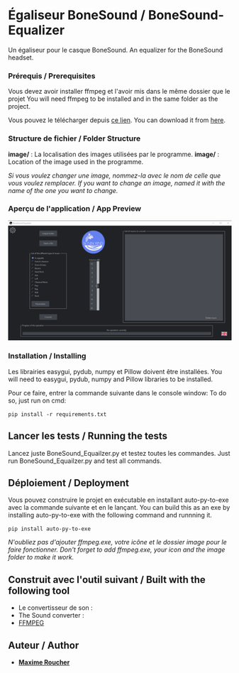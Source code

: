 # Égaliseur BoneSound / BoneSound-Equalizer

Un égaliseur pour le casque BoneSound.
An equalizer for the BoneSound headset.

### Prérequis / Prerequisites

Vous devez avoir installer ffmpeg et l'avoir mis dans le même dossier que le projet
You will need ffmpeg to be installed and in the same folder as the project.

Vous pouvez le télécharger depuis [ce lien](https://ffmpeg.org/).
You can download it from [here](https://ffmpeg.org/).

### Structure de fichier / Folder Structure

**image/** : La localisation des images utilisées par le programme.
**image/** : Location of the image used in the programme.

_Si vous voulez changer une image, nommez-la avec le nom de celle que vous voulez remplacer._
_If you want to change an image, named it with the name of the one you want to change._

### Aperçu de l'application / App Preview

![Alt text](./image/Screen.png "BoneSound Equalizer")

### Installation / Installing

Les librairies easygui, pydub, numpy et Pillow doivent être installées.
You will need to easygui, pydub, numpy and Pillow libraries to be installed.

Pour ce faire, entrer la commande suivante dans le console window:
To do so, just run on cmd:

```
pip install -r requirements.txt
```

## Lancer les tests / Running the tests

Lancez juste BoneSound_Equailzer.py et testez toutes les commandes.
Just run BoneSound_Equailzer.py and test all commands.

## Déploiement / Deployment

Vous pouvez construire le projet en exécutable en installant auto-py-to-exe avec la commande suivante et en le lançant.
You can build this as an exe by installing auto-py-to-exe with the following command and runnning it.

```
pip install auto-py-to-exe
```

_N'oubliez pas d'ajouter ffmpeg.exe, votre icône et le dossier image pour le faire fonctionner._
_Don't forget to add ffmpeg.exe, your icon and the image folder to make it work._

## Construit avec l'outil suivant /  Built with the following tool

- Le convertisseur de son :
- The Sound converter :
- [FFMPEG](https://ffmpeg.org/)

## Auteur / Author

- [**Maxime Roucher**](https://github.com/maximeroucher)
